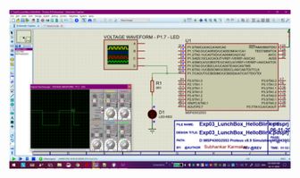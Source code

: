 ![E3.png](https://github.com/Subhankar2000/MSP430G2553-Proteus-v8.9-Simulation/blob/master/blob/E3.png)